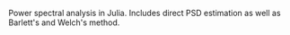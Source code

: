 

Power spectral analysis in Julia. Includes direct PSD estimation
as well as Barlett's and Welch's method.

